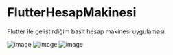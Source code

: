 # FlutterHesapMakinesi
 Flutter ile geliştirdiğim basit hesap makinesi uygulaması.

![image](https://user-images.githubusercontent.com/56456793/146962935-9627c8aa-edf6-44c2-9381-aece52e1b29c.png)
![image](https://user-images.githubusercontent.com/56456793/146963101-954042bd-e3cf-4ba4-b0d3-de817b98e465.png)
![image](https://user-images.githubusercontent.com/56456793/146963259-7951ce3b-911d-4344-9a5e-5c2800506978.png)
